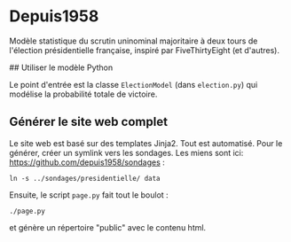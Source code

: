 # Depuis1958

Modèle statistique du scrutin uninominal majoritaire à deux tours de l'élection
présidentielle française, inspiré par FiveThirtyEight (et d'autres).

## Utiliser le modèle Python

Le point d'entrée est la classe `ElectionModel` (dans `election.py`) qui
modélise la probabilité totale de victoire.

## Générer le site web complet

Le site web est basé sur des templates Jinja2. Tout est automatisé. Pour le
générer, créer un symlink vers les sondages. Les miens sont ici: https://github.com/depuis1958/sondages :

    ln -s ../sondages/presidentielle/ data

Ensuite, le script `page.py` fait tout le boulot :

    ./page.py

et génère un répertoire "public" avec le contenu html.
